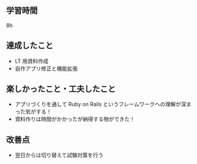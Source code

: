 ## 学習時間

8h

## 達成したこと

- LT 用資料作成
- 自作アプリ修正と機能拡張

## 楽しかったこと・工夫したこと

- アプリづくりを通して Ruby on Rails というフレームワークへの理解が深まった気がする！
- 資料作りは時間がかかったが納得する物ができた！

## 改善点

- 翌日からは切り替えて試験対策を行う
